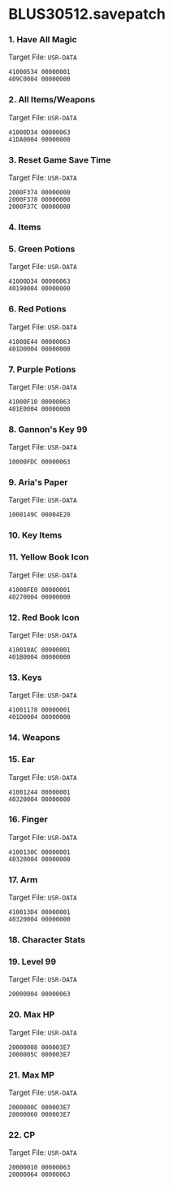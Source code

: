 # BLUS30512.savepatch

### 1. Have All Magic

Target File: `USR-DATA`

```
41000534 00000001
409C0004 00000000
```

### 2. All Items/Weapons

Target File: `USR-DATA`

```
41000D34 00000063
41DA0004 00000000
```

### 3. Reset Game Save Time

Target File: `USR-DATA`

```
2000F374 00000000
2000F378 00000000
2000F37C 00000000
```

### 4. Items
### 5. Green Potions

Target File: `USR-DATA`

```
41000D34 00000063
40190004 00000000
```

### 6. Red Potions

Target File: `USR-DATA`

```
41000E44 00000063
401D0004 00000000
```

### 7. Purple Potions

Target File: `USR-DATA`

```
41000F10 00000063
401E0004 00000000
```

### 8. Gannon's Key 99

Target File: `USR-DATA`

```
10000FDC 00000063
```

### 9. Aria's Paper

Target File: `USR-DATA`

```
1000149C 00004E20
```

### 10. Key Items
### 11. Yellow Book Icon

Target File: `USR-DATA`

```
41000FE0 00000001
40270004 00000000
```

### 12. Red Book Icon

Target File: `USR-DATA`

```
410010AC 00000001
401B0004 00000000
```

### 13. Keys

Target File: `USR-DATA`

```
41001178 00000001
401D0004 00000000
```

### 14. Weapons
### 15. Ear

Target File: `USR-DATA`

```
41001244 00000001
40320004 00000000
```

### 16. Finger

Target File: `USR-DATA`

```
4100130C 00000001
40320004 00000000
```

### 17. Arm

Target File: `USR-DATA`

```
410013D4 00000001
40320004 00000000
```

### 18. Character Stats
### 19. Level 99

Target File: `USR-DATA`

```
20000004 00000063
```

### 20. Max HP

Target File: `USR-DATA`

```
20000008 000003E7
2000005C 000003E7
```

### 21. Max MP

Target File: `USR-DATA`

```
2000000C 000003E7
20000060 000003E7
```

### 22. CP

Target File: `USR-DATA`

```
20000010 00000063
20000064 00000063
```

